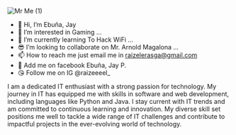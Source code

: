 



![Mr  Me (1)](https://github.com/raizel1471/raizel1471/assets/142653894/4797f8ef-bb19-4182-b0be-db74e07ef133)





- 👋 Hi, I’m Ebuña, Jay
- 👀 I’m interested in Gaming ...
- 🌱 I’m currently learning To Hack WiFi ...
- 😎 I’m looking to collaborate on Mr. Arnold Magalona ...
- 📫 How to reach me just email me in raizelerasga@gmail.com
- 🥰 Add me on facebook Ebuña, Jay P.
- 😘 Follow me on IG @raizeeeel_





I am a dedicated IT enthusiast with a strong passion for technology. My journey in IT has equipped me with skills in software and web development, including languages like Python and Java. I stay current with IT trends and am committed to continuous learning and innovation. My diverse skill set positions me well to tackle a wide range of IT challenges and contribute to impactful projects in the ever-evolving world of technology.


<!---
raizel1471/raizel1471 is a ✨ special ✨ repository because its `README.md` (this file) appears on your GitHub profile.
You can click the Preview link to take a look at your changes.
--->
